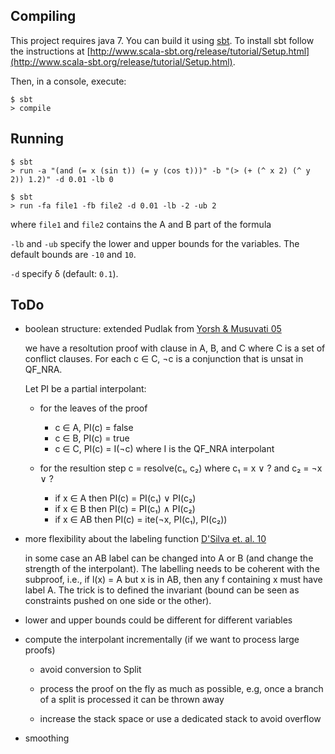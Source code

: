 
## Compiling

This project requires java 7.
You can build it using [sbt](http://www.scala-sbt.org/).
To install sbt follow the instructions at [http://www.scala-sbt.org/release/tutorial/Setup.html](http://www.scala-sbt.org/release/tutorial/Setup.html).

Then, in a console, execute:
```
$ sbt
> compile
```


## Running

```
$ sbt
> run -a "(and (= x (sin t)) (= y (cos t)))" -b "(> (+ (^ x 2) (^ y 2)) 1.2)" -d 0.01 -lb 0
```

```
$ sbt
> run -fa file1 -fb file2 -d 0.01 -lb -2 -ub 2
```
where `file1` and `file2` contains the A and B part of the formula

`-lb` and `-ub` specify the lower and upper bounds for the variables.
The default bounds are `-10` and `10`.

`-d` specify δ (default: `0.1`).


## ToDo

* boolean structure: extended Pudlak from [Yorsh & Musuvati 05](http://link.springer.com/chapter/10.1007%2F11532231_26)

     we have a resoltution proof with clause in A, B, and C where C is a set of conflict clauses.
     For each c ∈ C, ¬c is a conjunction that is unsat in QF_NRA.

     Let PI be a partial interpolant:

     - for the leaves of the proof
         * c ∈ A, PI(c) = false
         * c ∈ B, PI(c) = true
         * c ∈ C, PI(c) = I(¬c) where I is the QF_NRA interpolant

     - for the resultion step c = resolve(c₁, c₂) where c₁ = x ∨ ? and c₂ = ¬x ∨ ?
         * if x ∈ A  then PI(c) = PI(c₁) ∨ PI(c₂)
         * if x ∈ B  then PI(c) = PI(c₁) ∧ PI(c₂)
         * if x ∈ AB then PI(c) = ite(¬x, PI(c₁), PI(c₂))

* more flexibility about the labeling function [D'Silva et. al. 10](http://link.springer.com/chapter/10.1007%2F978-3-642-11319-2_12)

     in some case an AB label can be changed into A or B (and change the strength of the interpolant).
     The labelling needs to be coherent with the subproof, i.e., if l(x) = A but x is in AB, then any f containing x must have label A.
     The trick is to defined the invariant (bound can be seen as constraints pushed on one side or the other).

* lower and upper bounds could be different for different variables

* compute the interpolant incrementally (if we want to process large proofs)

    - avoid conversion to Split

    - process the proof on the fly as much as possible, e.g, once a branch of a split is processed it can be thrown away

    - increase the stack space or use a dedicated stack to avoid overflow

* smoothing

